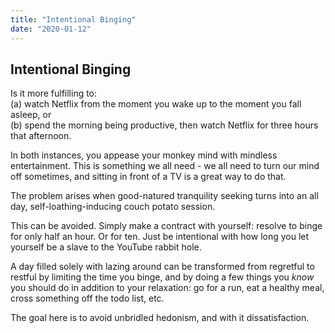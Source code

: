 ```yaml
---
title: "Intentional Binging"
date: "2020-01-12"
---
```


## Intentional Binging

Is it more fulfilling to: <br/>
(a) watch Netflix from the moment you wake up to the moment you fall asleep, or <br/>
(b) spend the morning being productive, then watch Netflix for three hours that afternoon.

In both instances, you appease your monkey mind with mindless entertainment.
This is something we all need - we all need to turn our mind off sometimes, 
and sitting in front of a TV is a great way to do that.

The problem arises when good-natured tranquility seeking turns into an
all day, self-loathing-inducing couch potato session.

This can be avoided. Simply make a contract with yourself: resolve to binge
for only half an hour. Or for ten. Just be intentional with how long you
let yourself be a slave to the YouTube rabbit hole.

A day filled solely with lazing around can be transformed from regretful to restful
by limiting the time you binge, and by doing a few things you *know* you should do in
addition to your relaxation:
go for a run, eat a healthy meal, cross something off the todo list, etc.

The goal here is to avoid unbridled hedonism, and with it dissatisfaction.
